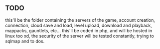## TODO
this'll be the folder containing the servers of the game, account creation, connection, cloud save and load, level upload,
download and playback, mappacks, gauntlets, etc...
this'll be coded in php, and will be hosted in linux too xd, the security of the server will be tested constantly, trying
to sqlmap and to dos.